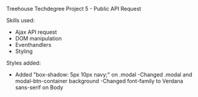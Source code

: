 Treehouse Techdegree Project 5 - Public API Request

Skills used:

- Ajax API request
- DOM manipulation
- Eventhandlers
- Styling


Styles added:
 - Added "box-shadow: 5px 10px navy;" on .modal
 -Changed .modal and modal-btn-container background
 -Changed font-family to Verdana sans-serif on Body
